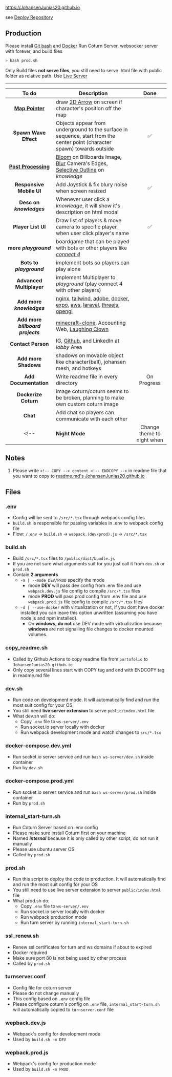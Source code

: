 
https://JohansenJunias20.github.io  

see [Deploy Repository](https://github.com/JohansenJunias20/JohansenJunias20.github.io)  
<!-- ## Development
Run webpack build watch and nodemon websocket
```sh
    bash ./dev.sh
```
Please make sure [docker](https://docs.docker.com/) and [node](https://nodejs.org/en/) installed.   -->

## Production
Please install [Git bash](https://git-scm.com/downloads) and [Docker](https://docs.docker.com/)
Run Coturn Server, websocker server with forever, and build files  
```sh
> bash prod.sh
```
Only Build files **not serve files**, you still need to serve .html file with public folder as relative path. Use [Live Server](https://marketplace.visualstudio.com/items?itemName=ritwickdey.LiveServer)  
<hr />

<!-- COPY -->
| To do | Description   | Done    |
| :---: | ---- | :---: |
|[**Map Pointer**](https://forums.rpgmakerweb.com/data/attachments/109/109950-e5cb7855bfce5950a9c055d7053c9d00.jpg)|draw [2D Arrow](https://forums.rpgmakerweb.com/data/attachments/109/109950-e5cb7855bfce5950a9c055d7053c9d00.jpg) on screen if character's position off the map  |
|**Spawn Wave Effect** |Objects appear from underground to the surface in sequence, start from the center point (character spawn) towards outside  | ✅ |
|[**Post Processing**](https://threejs.org/examples/#webgl_postprocessing_dof2) | [Bloom](https://threejs.org/examples/#webgl_postprocessing_unreal_bloom) on Billboards Image, [Blur](https://threejs.org/examples/#webgl_postprocessing_dof2) Camera's Edges, [Selective Outline](https://threejs.org/examples/#webgl_postprocessing_outline) on _knowledge_ |
|**Responsive Mobile UI**|Add Joystick & fix blury noise when screen resized|✅|
|**Desc on _knowledges_**|Whenever user click a _knowledge_, it will show it's description on html modal|
|**Player List UI**  |Draw list of players & move camera to specific player when user click player's name |✅|
|**more _playground_**  |boardgame that can be played with bots or other players like [_connect 4_](https://en.wikipedia.org/wiki/Connect_Four)  |
|**Bots to _playground_**  |implement bots so players can play alone  |
|**Advanced Multiplayer**  |implement Multiplayer to _playground_  (play connect 4 with other players)  |
|**Add more _knowledges_**  | [nginx](https://www.nginx.com/), [tailwind](https://tailwindcss.com/), [adobe](https://www.adobe.com/), [docker](https://www.docker.com/), [expo](https://expo.dev/), [aws](https://aws.amazon.com/), [laravel](https://laravel.com/), [threejs](**https**://threejs.org/), [opengl](https://en.wikipedia.org/wiki/OpenGL)|
|**Add more _billboard projects_**  | [minecraft-clone](https://github.com/JohansenJunias20/minecraft-clone), Accounting Web, [Laughing Clown](https://github.com/JohansenJunias20/laughing-clown)|
|**Contact Person**|IG, [Github](https://github.com/JohansenJunias20), and LinkedIn at *lobby* Area|
|**Add more Shadows**|shadows on movable object like character(ball), johansen mesh, and hotkeys||
|**Add Documentation**|Write readme file in every directory|On Progress|
|**Dockerize Coturn**|image coturn/coturn seems to be broken, planning to make own custom coturn image| |
|**Chat**|Add chat so players can communicate with each other| |
<!-- |**Night Mode**|Change theme to night when || -->
<!-- ENDCOPY -->

## Notes

1. Please write `<!-- COPY --> content <!-- ENDCOPY -->` in readme file that you want to copy to [readme.md's JohansenJunias20.github.io](https://github.com/JohansenJunias20/JohansenJunias20.github.io/blob/master/readme.md)  
  
## Files
### .env 
- Config will be sent to `/src/*.tsx` through webpack config files
- `build.sh` is responsible for passing variables in .env to webpack config file
- Flow: `/.env` &#8594; `build.sh` &#8594; `webpack.(dev/prod).js` &#8594; `/src/*.tsx`

### build.sh
- Build `/src/*.tsx` files to `/public/dist/bundle.js`
- If you are not sure what arguments suit for you just call it from `dev.sh` or `prod.sh`
- Contain **2 arguments**
    - `-m | --mode DEV/PROD` specify the mode
      - mode **DEV** will pass dev config from .env file and use `webpack.dev.js` file config to compile `/src/*.tsx` files
      - mode **PROD** will pass prod config from .env file and use `webpack.prod.js` file config to compile `/src/*.tsx` files
    - `-d | --use-docker` with virtualization or not, if you dont have docker installed you can leave this option unwritten (assuming you have node js and npm installed).
      - On **windows**, **do not** use DEV mode with virtualization because **windows** are not signalling file changes to docker mounted volumes.

### copy_readme.sh
- Called by Github Actions to copy readme file from `portofolio` to `JohansenJunias20.github.io`
- Only copy several lines start with COPY tag and end with ENDCOPY tag in readme.md file

### dev.sh
- Run code on development mode. It will automatically find and run the most suit config for your OS
- You still need **live server extension** to serve `public/index.html` file
- What dev.sh will do:
  - Copy `.env` file to `ws-server/.env`
  - Run socket.io server locally with docker
  - Run webpack development mode and watch changes to `src/*.tsx`

### docker-compose.dev.yml
- Run socket.io server service and run `bash ws-server/dev.sh` inside container 
- Run by `dev.sh`
 
### docker-compose.prod.yml
- Run socket.io server service and run `bash ws-server/prod.sh` inside container
- Run by `prod.sh`

### internal_start-turn.sh
- Run Coturn Server based on .env config 
- Please make sure install Coturn first on your machine
- Named ***internal*** because it is only called by other script, do not run it manually
- Please use ubuntu server OS
- Called by `prod.sh`

### prod.sh
- Run this script to deploy the code to production. It will automatically find and run the most suit config for your OS
- You still need to use live server extension to server `public/index.html` file
- What prod.sh do:
  - Copy `.env` file to `ws-server/.env`
  - Run socket.io server locally with docker
  - Run webpack production mode
  - Run turn server by running `internal_start-turn.sh`

### ssl_renew.sh
- Renew ssl certificates for turn and ws domains if about to expired
- Docker required
- Make sure port 80 is not being used by other process
- Called by `prod.sh`

### turnserver.conf
- Config file for coturn server
- Please do not change manually
- This config based on `.env` config file
- Please configure coturn's config on `.env` file, `internal_start-turn.sh` will automatically copied to `turnserver.conf` file

### wepback.dev.js
- Webpack's config for development mode
- Used by `build.sh -m DEV`

### wepback.prod.js
- Webpack's config for production mode
- Used by `build.sh -m PROD`

